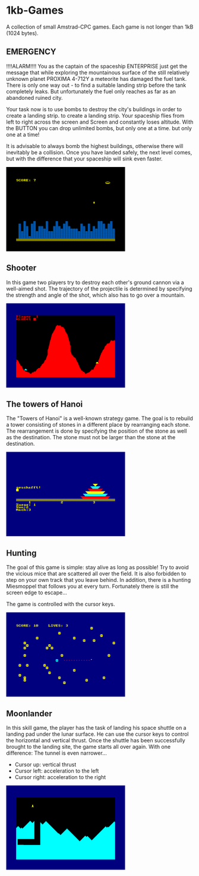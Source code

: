 # 1kb-Games
A collection of small Amstrad-CPC games. Each game is not longer than 1kB (1024 bytes).

## EMERGENCY

!!!!ALARM!!!! You as the captain of the spaceship ENTERPRISE just get the message that
while exploring the mountainous surface of the still relatively unknown planet PROXIMA 4-712Y
a meteorite has damaged the fuel tank. There is only one way out - to find a suitable
landing strip before the tank completely leaks. But unfortunately the 
fuel only reaches as far as an abandoned ruined city.

Your task now is to use bombs to destroy the city's buildings in order to create a landing strip.
to create a landing strip. Your spaceship flies from left to right across the screen and
Screen and constantly loses altitude. With the <SPACE> BUTTON you can drop unlimited bombs, but only one at a time.
but only one at a time!

It is advisable to always bomb the highest buildings, otherwise there will inevitably be a collision. Once you have landed safely, the next level comes,
but with the difference that your spaceship will sink even faster.
 
![Emergency](https://github.com/MikeHesser/1kb-Games/blob/main/images/emergency.png)

## Shooter
 
In this game two players try to destroy each other's ground cannon via a well-aimed shot. The trajectory of the projectile is determined by specifying the strength and angle of the shot, which also has to go over a mountain.
 
![Shooter](https://github.com/MikeHesser/1kb-Games/blob/main/images/shooter.png)
 
## The towers of Hanoi
 
The "Towers of Hanoi" is a well-known strategy game. The goal is to rebuild a tower consisting of stones in a different place by rearranging each stone. 
The rearrangement is done by specifying the position of the stone as well as the destination. The stone must not be larger than the stone at the destination.

![Hanoi](https://github.com/MikeHesser/1kb-Games/blob/main/images/hanoi.png)

## Hunting
 
The goal of this game is simple: stay alive as long as possible! Try to avoid the vicious mice that are scattered all over the field. It is also forbidden to step on your own track that you leave behind. In addition, there is a hunting Miesmoppel that follows you at every turn. Fortunately there is still the screen edge to escape...

The game is controlled with the cursor keys.
 
![Hunting](https://github.com/MikeHesser/1kb-Games/blob/main/images/hunting.png)
 
## Moonlander

In this skill game, the player has the task of landing his space shuttle on a landing pad under the lunar surface. He can use the cursor keys to control the horizontal and vertical thrust.
Once the shuttle has been successfully brought to the landing site, the game starts all over again. With one difference: The tunnel is even narrower... 

* Cursor up: vertical thrust
* Cursor left: acceleration to the left
* Cursor right: acceleration to the right
 
![Moonlander](https://github.com/MikeHesser/1kb-Games/blob/main/images/moonlander.png)

